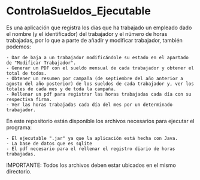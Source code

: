 # ControlaSueldos_Ejecutable

Es una aplicación que registra los días que ha trabajado un empleado dado el nombre (y el identificador) del trabajador y el número de horas trabajadas, por lo que a parte de añadir y modificar trabajador, también podemos:

	- Dar de baja a un trabajador modificándole su estado en el apartado de "Modificar Trabajador".
	- Generar un PDF con el sueldo mensual de cada trabajador y obtener el total de todos.  
	- Obtener un resumen por campaña (de septiembre del año anterior a agosto del año posterior) de los sueldos de cada trabajador y, ver los totales de cada mes y de toda la campaña. 	
	- Rellenar un pdf para registrar las horas trabajadas cada día con su respectiva firma. 
	- Ver las horas trabajadas cada día del mes por un determinado trabajador.

En este repositorio están disponible los archivos necesarios para ejecutar el programa:

	- El ejecutable ".jar" ya que la aplicación está hecha con Java.
	- La base de datos que es sqlite
	- El pdf necesario para el rellenar el registro diario de horas trabajadas.

IMPORTANTE: Todos los archivos deben estar ubicados en el mismo directorio.
